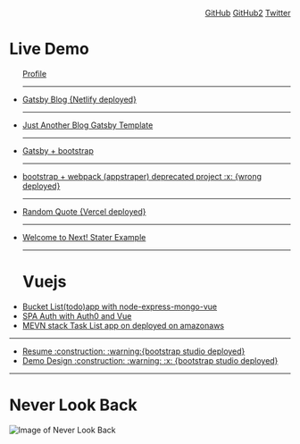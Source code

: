 
<p align="right">
	<a href="https://github.com/cds">GitHub</a>
	<a href="https://github.com/csangale">GitHub2</a>
	<a href="https://twitter.com/c_sangale">Twitter</a>
</p>
<h1>Live Demo</h1>
<div align="left">
	<ul>
	<a href="https://cds.github.io/">Profile</a>
		<hr>
		<li>
		<a href="https://codeio.netlify.app">Gatsby Blog {Netlify deployed}</a>
		</li>
		<hr>
		<li>
		<a href="https://chandrakantsangale.netlify.app">Just Another Blog Gatsby Template </a>
		</li>
		<hr>
		<li>
		<a href="https://codeiotech.netlify.app/">Gatsby + bootstrap </a>
		</li>
		<hr>
		<li>
		<a href="https://appstrapper.netlify.app/examples/blog/">bootstrap + webpack (appstraper) deprecated project  :x: {wrong deployed}</a>
		</li>
		<hr>
		<li>
		<a href="https://nextapitest.csangale.now.sh/">Random Quote {Vercel deployed}</a>
		</li>
		<hr>
		<li>
		<a href="https://nextjs.csangale.now.sh//">Welcome to Next! Stater Example</a>
		</li>
		<hr>
	</ul>
	<ul>
		<h1> Vuejs</h1>
		<li>
			<a href="https://node-express-vue-mongo.herokuapp.com/">Bucket List(todo)app with node-express-mongo-vue</a>
		</li>
		<li>
			<a href="https://vuejs-login-auth.netlify.app/">SPA Auth with Auth0 and Vue</a>
		</li>
		<li>
			<a href="http://ec2-3-15-153-4.us-east-2.compute.amazonaws.com:3000/">MEVN stack Task List app on deployed on amazonaws</a>
		</li>
	</ul>
	<hr>
	<ul>
		<li>
			<a href="https://csangale.bss.design/">Resume  :construction: :warning:{bootstrap studio deployed}</a>
		</li>
		<li>
			<a href="https://cds.bss.design/">Demo Design :construction:  :warning: :x: {bootstrap studio deployed}</a>
		</li>
	</ul>
	<hr>
</div>

# Never Look Back

![Image of Never Look Back](https://avatars2.githubusercontent.com/u/31181223)
